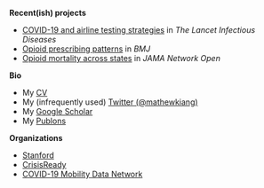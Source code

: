 <!--
### About me
**mkiang/mkiang** is a ✨ _special_ ✨ repository because its `README.md` (this file) appears on your GitHub profile.
-->

**Recent(ish) projects**

- [COVID-19 and airline testing strategies](https://github.com/mkiang/airline_testing_strategies) in _The Lancet Infectious Diseases_
- [Opioid prescribing patterns](https://github.com/mkiang/disproportionate_prescribing) in _BMJ_
- [Opioid mortality across states](https://github.com/mkiang/opioid_geographic) in _JAMA Network Open_

**Bio**

- My [CV](https://mathewkiang.com/assets/mkiangcv.pdf)
- My (infrequently used) [Twitter (@mathewkiang)](https://twitter.com/mathewkiang)
- My [Google Scholar](https://scholar.google.com/citations?user=eD9_J3wAAAAJ&hl=en)
- My [Publons](https://publons.com/researcher/1535781/mathew-kiang/)

**Organizations**

- [Stanford](https://med.stanford.edu/epidemiology-dept.html)
- [CrisisReady](https://crisisready.io)
- [COVID-19 Mobility Data Network](https://www.covid19mobility.org)
